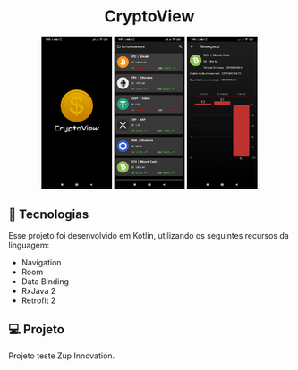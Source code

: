 <h1 align="center">
   CryptoView
</h1>

<p align="center">
  <img alt="splash" src=".github/splash.jpg" width="25%">
  <img alt="list" src=".github/list.jpg" width="25%">
  <img alt="detail" src=".github/details.jpg" width="25%">
</p>

## 🚀 Tecnologias

Esse projeto foi desenvolvido em Kotlin, utilizando os seguintes recursos da linguagem:

- Navigation
- Room
- Data Binding
- RxJava 2
- Retrofit 2

## 💻 Projeto

Projeto teste Zup Innovation.
